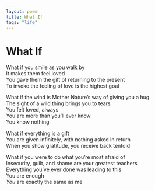 ```yaml
---
layout: poem
title: What If
tags: "life"
---
```


# What If  

What if you smile as you walk by  
It makes them feel loved  
You gave them the gift of returning to the present  
To invoke the feeling of love is the highest goal  

What if the wind is Mother Nature’s way of giving you a hug  
The sight of a wild thing brings you to tears  
You felt loved, always  
You are more than you’ll ever know  
You know nothing  

What if everything is a gift  
You are given infinitely, with nothing asked in return  
When you show gratitude, you receive back tenfold  

What if you were to do what you’re most afraid of  
Insecurity, guilt, and shame are your greatest teachers  
Everything you’ve ever done was leading to this  
You are enough  
_You_ are exactly the same as me
